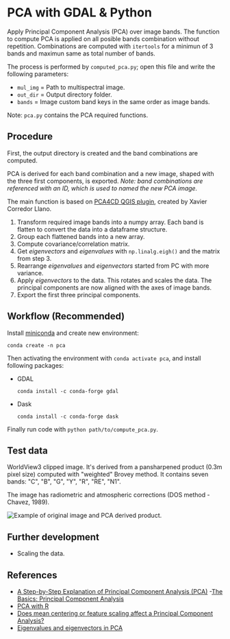 # PCA with GDAL & Python

Apply Principal Component Analysis (PCA) over image bands. The function to
compute PCA is applied on all posible bands combination without repetition.
Combinations are computed with `itertools` for a minimun of 3 bands and
maximun same as total number of bands.

The process is performed by `computed_pca.py`; open this file and write the
following parameters:

- `mul_img` = Path to multispectral image.
- `out_dir` = Output directory folder.
- `bands`   = Image custom band keys in the same order as image bands.

Note: `pca.py` contains the PCA required functions.

## Procedure

First, the output directory is created and the band combinations are computed.

PCA is derived for each band combination and a new image, shaped with
the three first components, is exported. *Note: band combinations are
referenced with an ID, which is used to named the new PCA image.*

The main function is based on
[PCA4CD QGIS plugin](https://github.com/SMByC/PCA4CD/blob/master/core/pca_dask_gdal.py),
created by Xavier Corredor Llano.

1. Transform required image bands into a numpy array. Each band is flatten to
convert the data into a dataframe structure.
2. Group each flattened bands into a new array.
3. Compute covariance/correlation matrix.
4. Get *eigenvectors* and *eigenvalues* with `np.linalg.eigh()` and the matrix
from step 3.
5. Rearrange *eigenvalues* and *eigenvectors* started from PC with more
variance.
6. Apply *eigenvectors* to the data. This rotates and scales the data.
The principal components are now aligned with the axes of image bands.
7. Export the first three principal components.

## Workflow (Recommended)

Install [miniconda](https://docs.conda.io/en/latest/miniconda.html) and
create new environment:

```
conda create -n pca
```

Then activating the environment with `conda activate pca`, and install
following packages:

- GDAL
    ```
    conda install -c conda-forge gdal
    ```
- Dask
    ```
    conda install -c conda-forge dask
    ```

Finally run code with `python path/to/compute_pca.py`.

## Test data

WorldView3 clipped image. It's derived from a pansharpened product
(0.3m pixel size) computed with "weighted" Brovey method. It contains 
seven bands: "C", "B", "G", "Y", "R", "RE", "N1".

The image has radiometric and atmospheric corrections (DOS method - Chavez, 1989).

![Example of original image and PCA derived product.](data-example.png)

## Further development

- Scaling the data.

## References

- [A Step-by-Step Explanation of Principal Component Analysis (PCA)](https://builtin.com/data-science/step-step-explanation-principal-component-analysis)
-[The Basics: Principal Component Analysis](https://towardsdatascience.com/the-basics-principal-component-analysis-83c270f1a73c?gi=84c269d8c697)
- [PCA with R](https://www.datacamp.com/community/tutorials/pca-analysis-r)
- [Does mean centering or feature scaling affect a Principal Component Analysis?](https://sebastianraschka.com/faq/docs/pca-scaling.html)
- [Eigenvalues and eigenvectors in PCA](https://towardsdatascience.com/eigenvalues-and-eigenvectors-378e851bf372)